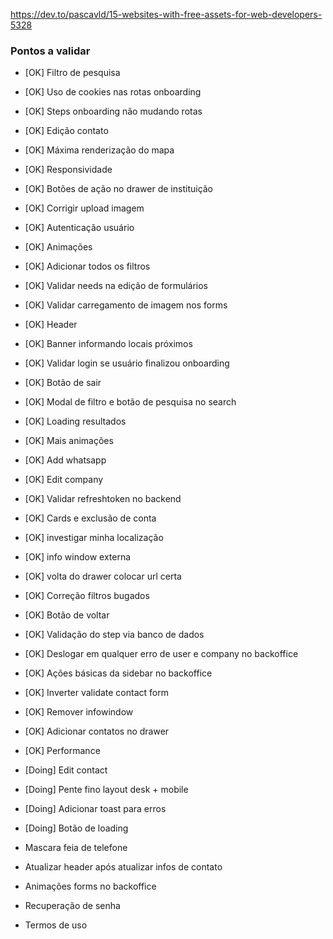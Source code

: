 https://dev.to/pascavld/15-websites-with-free-assets-for-web-developers-5328

### Pontos a validar

- [OK] Filtro de pesquisa
- [OK] Uso de cookies nas rotas onboarding
- [OK] Steps onboarding não mudando rotas
- [OK] Edição contato
- [OK] Máxima renderização do mapa
- [OK] Responsividade
- [OK] Botões de ação no drawer de instituição
- [OK] Corrigir upload imagem
- [OK] Autenticação usuário
- [OK] Animações
- [OK] Adicionar todos os filtros
- [OK] Validar needs na edição de formulários
- [OK] Validar carregamento de imagem nos forms
- [OK] Header
- [OK] Banner informando locais próximos
- [OK] Validar login se usuário finalizou onboarding
- [OK] Botão de sair
- [OK] Modal de filtro e botão de pesquisa no search
- [OK] Loading resultados
- [OK] Mais animações
- [OK] Add whatsapp
- [OK] Edit company
- [OK] Validar refreshtoken no backend
- [OK] Cards e exclusão de conta
- [OK] investigar minha localização
- [OK] info window externa
- [OK] volta do drawer colocar url certa
- [OK] Correção filtros bugados
- [OK] Botão de voltar
- [OK] Validação do step via banco de dados
- [OK] Deslogar em qualquer erro de user e company no backoffice
- [OK] Ações básicas da sidebar no backoffice
- [OK] Inverter validate contact form
- [OK] Remover infowindow
- [OK] Adicionar contatos no drawer
- [OK] Performance

- [Doing] Edit contact
- [Doing] Pente fino layout desk + mobile
- [Doing] Adicionar toast para erros
- [Doing] Botão de loading

- Mascara feia de telefone
- Atualizar header após atualizar infos de contato
- Animações forms no backoffice
- Recuperação de senha
- Termos de uso


